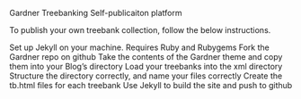 Gardner Treebanking Self-publicaiton platform

To publish your own treebank collection, follow the below instructions. 

Set up Jekyll on your machine. 
Requires Ruby and Rubygems
Fork the Gardner repo on github
Take the contents of the Gardner theme and copy them into your Blog’s directory
Load your treebanks into the xml directory
Structure the directory correctly, and name your files correctly
Create the tb.html files for each treebank
Use Jekyll to build the site and push to github
